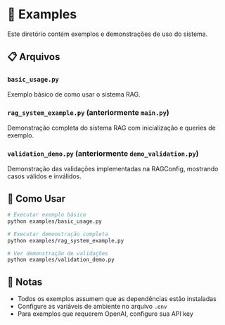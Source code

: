 # 📁 Examples

Este diretório contém exemplos e demonstrações de uso do sistema.

## 📋 Arquivos

### `basic_usage.py`
Exemplo básico de como usar o sistema RAG.

### `rag_system_example.py` (anteriormente `main.py`)
Demonstração completa do sistema RAG com inicialização e queries de exemplo.

### `validation_demo.py` (anteriormente `demo_validation.py`)
Demonstração das validações implementadas na RAGConfig, mostrando casos válidos e inválidos.

## 🚀 Como Usar

```bash
# Executar exemplo básico
python examples/basic_usage.py

# Executar demonstração completa
python examples/rag_system_example.py

# Ver demonstração de validações
python examples/validation_demo.py
```

## 📝 Notas

- Todos os exemplos assumem que as dependências estão instaladas
- Configure as variáveis de ambiente no arquivo `.env`
- Para exemplos que requerem OpenAI, configure sua API key
